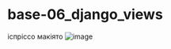 # base-06_django_views
iспрiссо макiято
![image](https://github.com/user-attachments/assets/1b5d7d56-77e2-4168-bcd5-38f4f4908bca)
